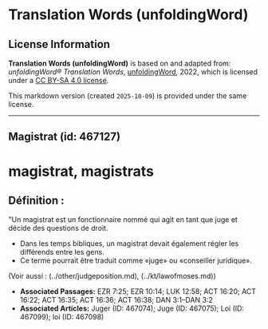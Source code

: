 # Translation Words (unfoldingWord)

## License Information

**Translation Words (unfoldingWord)** is based on and adapted from: _unfoldingWord® Translation Words_, [unfoldingWord](https://unfoldingword.org/utw), 2022, which is licensed under a [CC BY-SA 4.0 license](https://creativecommons.org/licenses/by-sa/4.0/legalcode.en).

This markdown version (created `2025-10-09`) is provided under the same license.



--------------------------------

## Magistrat (id: 467127)

magistrat, magistrats
=====================

Définition :
------------

"Un magistrat est un fonctionnaire nommé qui agit en tant que juge et décide des questions de droit.

* Dans les temps bibliques, un magistrat devait également régler les différends entre les gens.
* Ce terme pourrait être traduit comme «juge» ou «conseiller juridique».

(Voir aussi : (../other/judgeposition.md), (../kt/lawofmoses.md))

* **Associated Passages:** EZR 7:25; EZR 10:14; LUK 12:58; ACT 16:20; ACT 16:22; ACT 16:35; ACT 16:36; ACT 16:38; DAN 3:1–DAN 3:2
* **Associated Articles:** Juger (ID: 467074); Juge (ID: 467075); Loi (ID: 467099); loi (ID: 467098)

